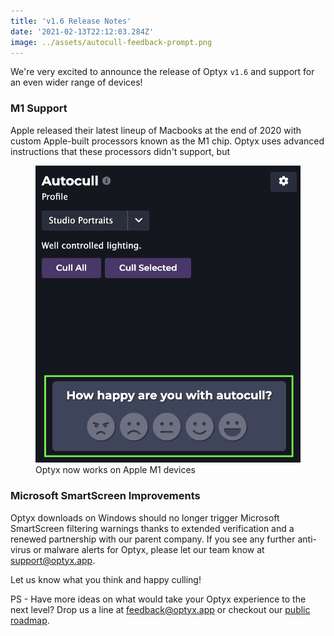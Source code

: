 ```yaml
---
title: 'v1.6 Release Notes'
date: '2021-02-13T22:12:03.284Z'
image: ../assets/autocull-feedback-prompt.png
---
```


We're very excited to announce the release of Optyx `v1.6` and support for an even wider range of devices!

### M1 Support

Apple released their latest lineup of Macbooks at the end of 2020 with custom Apple-built processors known as the M1 chip. Optyx uses advanced instructions that these processors didn't support, but

<figure>
<img src="../assets/autocull-feedback-prompt.png"/>
<figcaption>Optyx now works on Apple M1 devices</figcaption>
</figure>

### Microsoft SmartScreen Improvements

Optyx downloads on Windows should no longer trigger Microsoft SmartScreen filtering warnings thanks to extended verification and a renewed partnership with our parent company. If you see any further anti-virus or malware alerts for Optyx, please let our team know at [support@optyx.app](mailto:support@optyx.app).

Let us know what you think and happy culling!

PS - Have more ideas on what would take your Optyx experience to the next level? Drop us a line at [feedback@optyx.app](mailto:feedback@optyx.app) or checkout our [public roadmap](https://trello.com/b/tP3PX7sw/optyx-app-public-roadmap).
